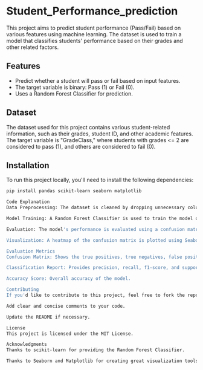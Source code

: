 # Student_Performance_prediction

This project aims to predict student performance (Pass/Fail) based on various features using machine learning. The dataset is used to train a model that classifies students' performance based on their grades and other related factors.

## Features

- Predict whether a student will pass or fail based on input features.
- The target variable is binary: Pass (1) or Fail (0).
- Uses a Random Forest Classifier for prediction.

## Dataset

The dataset used for this project contains various student-related information, such as their grades, student ID, and other academic features. The target variable is "GradeClass," where students with grades <= 2 are considered to pass (1), and others are considered to fail (0).

## Installation

To run this project locally, you'll need to install the following dependencies:

```bash
pip install pandas scikit-learn seaborn matplotlib

Code Explanation
Data Preprocessing: The dataset is cleaned by dropping unnecessary columns such as StudentID and GradeClass. A new column Pass is created based on the GradeClass to mark students as pass (1) or fail (0).

Model Training: A Random Forest Classifier is used to train the model on the training dataset.

Evaluation: The model's performance is evaluated using a confusion matrix, classification report, and accuracy score.

Visualization: A heatmap of the confusion matrix is plotted using Seaborn and Matplotlib for better understanding.

Evaluation Metrics
Confusion Matrix: Shows the true positives, true negatives, false positives, and false negatives.

Classification Report: Provides precision, recall, f1-score, and support.

Accuracy Score: Overall accuracy of the model.

Contributing
If you'd like to contribute to this project, feel free to fork the repository and submit a pull request. Please ensure that your contributions adhere to the following guidelines:

Add clear and concise comments to your code.

Update the README if necessary.

License
This project is licensed under the MIT License.

Acknowledgments
Thanks to scikit-learn for providing the Random Forest Classifier.

Thanks to Seaborn and Matplotlib for creating great visualization tools.

